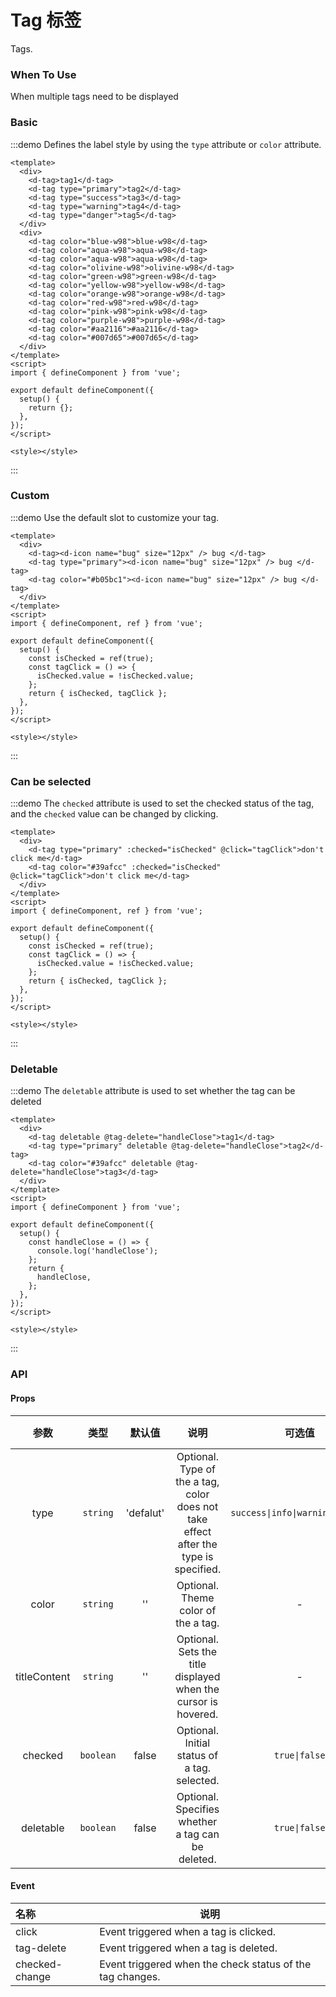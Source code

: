 # Tag 标签

Tags.

### When To Use

When multiple tags need to be displayed

### Basic

:::demo Defines the label style by using the `type` attribute or `color` attribute.

```vue
<template>
  <div>
    <d-tag>tag1</d-tag>
    <d-tag type="primary">tag2</d-tag>
    <d-tag type="success">tag3</d-tag>
    <d-tag type="warning">tag4</d-tag>
    <d-tag type="danger">tag5</d-tag>
  </div>
  <div>
    <d-tag color="blue-w98">blue-w98</d-tag>
    <d-tag color="aqua-w98">aqua-w98</d-tag>
    <d-tag color="aqua-w98">aqua-w98</d-tag>
    <d-tag color="olivine-w98">olivine-w98</d-tag>
    <d-tag color="green-w98">green-w98</d-tag>
    <d-tag color="yellow-w98">yellow-w98</d-tag>
    <d-tag color="orange-w98">orange-w98</d-tag>
    <d-tag color="red-w98">red-w98</d-tag>
    <d-tag color="pink-w98">pink-w98</d-tag>
    <d-tag color="purple-w98">purple-w98</d-tag>
    <d-tag color="#aa2116">#aa2116</d-tag>
    <d-tag color="#007d65">#007d65</d-tag>
  </div>
</template>
<script>
import { defineComponent } from 'vue';

export default defineComponent({
  setup() {
    return {};
  },
});
</script>

<style></style>
```

:::

### Custom

:::demo Use the default slot to customize your tag.

```vue
<template>
  <div>
    <d-tag><d-icon name="bug" size="12px" /> bug </d-tag>
    <d-tag type="primary"><d-icon name="bug" size="12px" /> bug </d-tag>
    <d-tag color="#b05bc1"><d-icon name="bug" size="12px" /> bug </d-tag>
  </div>
</template>
<script>
import { defineComponent, ref } from 'vue';

export default defineComponent({
  setup() {
    const isChecked = ref(true);
    const tagClick = () => {
      isChecked.value = !isChecked.value;
    };
    return { isChecked, tagClick };
  },
});
</script>

<style></style>
```

:::

### Can be selected

:::demo The `checked` attribute is used to set the checked status of the tag, and the `checked` value can be changed by clicking.

```vue
<template>
  <div>
    <d-tag type="primary" :checked="isChecked" @click="tagClick">don't click me</d-tag>
    <d-tag color="#39afcc" :checked="isChecked" @click="tagClick">don't click me</d-tag>
  </div>
</template>
<script>
import { defineComponent, ref } from 'vue';

export default defineComponent({
  setup() {
    const isChecked = ref(true);
    const tagClick = () => {
      isChecked.value = !isChecked.value;
    };
    return { isChecked, tagClick };
  },
});
</script>

<style></style>
```

:::

### Deletable

:::demo The `deletable` attribute is used to set whether the tag can be deleted

```vue
<template>
  <div>
    <d-tag deletable @tag-delete="handleClose">tag1</d-tag>
    <d-tag type="primary" deletable @tag-delete="handleClose">tag2</d-tag>
    <d-tag color="#39afcc" deletable @tag-delete="handleClose">tag3</d-tag>
  </div>
</template>
<script>
import { defineComponent } from 'vue';

export default defineComponent({
  setup() {
    const handleClose = () => {
      console.log('handleClose');
    };
    return {
      handleClose,
    };
  },
});
</script>

<style></style>
```

:::

### API

#### Props

|     参数     |   类型    |  默认值   |                                         说明                                         |              可选值              |             跳转至 Demo             |
| :----------: | :-------: | :-------: | :----------------------------------------------------------------------------------: | :------------------------------: | :---------------------------------: |
|     type     | `string`  | 'defalut' | Optional. Type of the a tag, color does not take effect after the type is specified. | `success\|info\|warning\|danger` |           [Basic](#Basic)           |
|    color     | `string`  |    ''     |                         Optional. Theme color of the a tag.                          |                -                 |           [Basic](#Basic)           |
| titleContent | `string`  |    ''     |            Optional. Sets the title displayed when the cursor is hovered.            |                -                 |           [Basic](#Basic)           |
|   checked    | `boolean` |   false   |                     Optional. Initial status of a tag. selected.                     |          `true\|false`           | [Can be selected](#can-be-selected) |
|  deletable   | `boolean` |   false   |                  Optional. Specifies whether a tag can be deleted.                   |          `true\|false`           |       [Deletable](#Deletable)       |

#### Event

| 名称           | 说明                                                      |
| :------------- | --------------------------------------------------------- |
| click          | Event triggered when a tag is clicked.                    |
| tag-delete     | Event triggered when a tag is deleted.                    |
| checked-change | Event triggered when the check status of the tag changes. |
